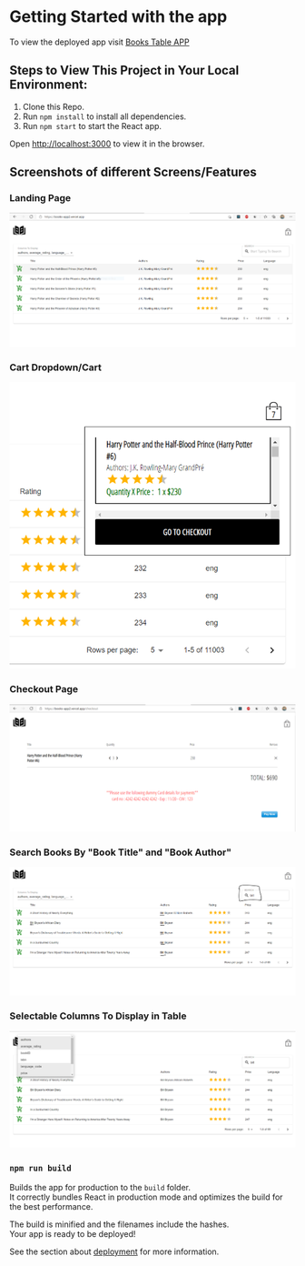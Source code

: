 # Getting Started with the app

To view the deployed app visit [Books Table APP](https://books-app2.vercel.app/)

## Steps to View This Project in Your Local Environment:

1. Clone this Repo.
2. Run `npm install` to install all dependencies.
3. Run `npm start` to start the React app.

Open [http://localhost:3000](http://localhost:3000) to view it in the browser.

## Screenshots of different Screens/Features

### Landing Page

![Landing Page](https://github.com/agrawalsrijan/Books-app/blob/master/screenshots/Pic1.PNG)

### Cart Dropdown/Cart

![Cart Dropdown/Cart](https://github.com/agrawalsrijan/Books-app/blob/master/screenshots/Cart.PNG)

### Checkout Page

![Checkout Page](https://github.com/agrawalsrijan/Books-app/blob/master/screenshots/Checkout.PNG)

### Search Books By "Book Title" and "Book Author"

![Search Books By "Book Title" and "Book Author"](https://github.com/agrawalsrijan/Books-app/blob/master/screenshots/Search.PNG)

### Selectable Columns To Display in Table

![Selectable Columns](https://github.com/agrawalsrijan/Books-app/blob/master/screenshots/Column%20Selector.PNG)

### `npm run build`

Builds the app for production to the `build` folder.\
It correctly bundles React in production mode and optimizes the build for the best performance.

The build is minified and the filenames include the hashes.\
Your app is ready to be deployed!

See the section about [deployment](https://facebook.github.io/create-react-app/docs/deployment) for more information.

